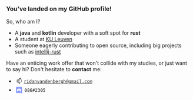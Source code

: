 ### You've landed on my GitHub profile!

So, who am I?
* A **java** and **kotlin** developer with a soft spot for **rust**
* A student at [KU Leuven](https://www.kuleuven.be/english/)
* Someone eagerly contributing to open source, including big projects such as [intellij-rust](https://github.com/intellij-rust/intellij-rust)

Have an enticing work offer that won't collide with my studies, or just want to say hi? Don't hesitate to **contact** me:
* &nbsp;📫&thinsp;&thinsp;[`ridanvandenbergh@gmail.com`](mailto:ridanvandenbergh@gmail.com)
* <img align="center" width="22px" height="22px" src="discord.png" alt="Discord"> `086#2305`
